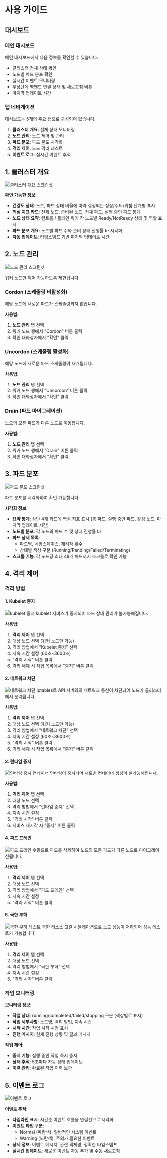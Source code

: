 # 사용 가이드

## 대시보드

### 메인 대시보드

메인 대시보드에서 다음 정보를 확인할 수 있습니다.
- 클러스터 전체 상태 확인 
- 노드별 파드 분포 확인
- 실시간 이벤트 모니터링
- 우상단에 백엔드 연결 상태 및 새로고침 버튼
- 마지막 업데이트 시간

### 탭 네비게이션
대시보드는 5개의 주요 탭으로 구성되어 있습니다.
1. **클러스터 개요**: 전체 상태 모니터링
2. **노드 관리**: 노드 제어 및 관리
3. **파드 분포**: 파드 분포 시각화
4. **격리 제어**: 노드 격리 테스트
5. **이벤트 로그**: 실시간 이벤트 추적

## 1. 클러스터 개요
![클러스터 개요 스크린샷](../images/클러스터%20개요.png)

**확인 가능한 정보:**
- **건강도 상태**: 노드, 파드 상태 비율에 따라 결정되는 정상/주의/위험 단계별 표시
- **핵심 지표 카드**: 전체 노드, 준비된 노드, 전체 파드, 실행 중인 파드 통계
- **노드 상태 요약**: 컨트롤 / 플레인 워커 각 노드별 Ready/NotReady 상태 및 역할 표시
- **파드 분포 개요**: 노드별 파드 수와 준비 상태 진행률 바 시각화
- **자동 업데이트**: 타임스탬프 기반 마지막 업데이트 시간

## 2. 노드 관리
![노드 관리 스크린샷](../images/노드관리.png)

워커 노드만 제어 가능하도록 제한됩니다.

### Cordon (스케줄링 비활성화)
해당 노드에 새로운 파드가 스케줄링되지 않습니다.

**사용법:**
1. **노드 관리** 탭 선택
2. 워커 노드 행에서 "Cordon" 버튼 클릭
3. 확인 대화상자에서 "확인" 클릭


### Uncordon (스케줄링 활성화)
해당 노드에 새로운 파드 스케줄링이 재개됩니다.

**사용법:**
1. **노드 관리** 탭 선택
2. 워커 노드 행에서 "Uncordon" 버튼 클릭
3. 확인 대화상자에서 "확인" 클릭

### Drain (파드 마이그레이션)
노드의 모든 파드가 다른 노드로 이동합니다.

**사용법:**
1. **노드 관리** 탭 선택
2. 워커 노드 행에서 "Drain" 버튼 클릭
3. 확인 대화상자에서 "확인" 클릭

## 3. 파드 분포
![파드 분포 스크린샷](../images/파드분포.png)

파드 분포를 시각화하여 확인 가능합니다.

**시각화 정보:**
- **요약 통계**: 상단 4개 카드에 핵심 지표 표시 (총 파드, 실행 중인 파드, 활성 노드, 마지막 업데이트 시간)
- **노드별 분포**: 각 노드의 파드 수 및 상태 진행률 바
- **파드 상세 목록**: 
  - 파드명, 네임스페이스, 재시작 횟수
  - 상태별 색상 구분 (Running/Pending/Failed/Terminating)
- **스크롤 기능**: 각 노드당 최대 48개 파드까지 스크롤로 확인 가능

## 4. 격리 제어

### 격리 방법

#### 1. Kubelet 중지
![kubelet 중지](../images/kubelet%20중지.png)
kubelet 서비스가 중지되어 파드 상태 관리가 불가능해집니다.

**사용법:**
1. **격리 제어** 탭 선택
2. 대상 노드 선택 (워커 노드만 가능)
3. 격리 방법에서 "Kubelet 중지" 선택
4. 지속 시간 설정 (60초~3600초)
5. "격리 시작" 버튼 클릭
6. 격리 해제 시 작업 목록에서 "중지" 버튼 클릭

#### 2. 네트워크 차단
![네트워크 차단](../images/네트워크%20차단.png)
iptables로 API 서버와의 네트워크 통신이 차단되어 노드가 클러스터에서 분리됩니다.

**사용법:**
1. **격리 제어** 탭 선택
2. 대상 노드 선택 (워커 노드만 가능)
3. 격리 방법에서 "네트워크 차단" 선택
4. 지속 시간 설정 (60초~3600초)
5. "격리 시작" 버튼 클릭
6. 격리 해제 시 작업 목록에서 "중지" 버튼 클릭

#### 3. 런타임 중지
![런타임 중지](../images/런타임%20중지.png)
컨테이너 런타임이 중지되어 새로운 컨테이너 생성이 불가능해집니다.

**사용법:**
1. **격리 제어** 탭 선택
2. 대상 노드 선택
3. 격리 방법에서 "런타임 중지" 선택
4. 지속 시간 설정
5. "격리 시작" 버튼 클릭
6. 서비스 재시작 시 "중지" 버튼 클릭

#### 4. 파드 드레인
![파드 드레인](../images/파드%20드레인.png)
수동으로 파드를 삭제하여 노드의 모든 파드가 다른 노드로 마이그레이션됩니다.

**사용법:**
1. **격리 제어** 탭 선택
2. 대상 노드 선택
3. 격리 방법에서 "파드 드레인" 선택
4. 지속 시간 설정
5. "격리 시작" 버튼 클릭

#### 5. 극한 부하
![극한 부하 테스트](../images/극한%20부하%20테스트.png)
극한 리소스 고갈 시뮬레이션으로 노드 성능이 저하되어 성능 테스트가 가능합니다.

**사용법:**
1. **격리 제어** 탭 선택
2. 대상 노드 선택
3. 격리 방법에서 "극한 부하" 선택
4. 지속 시간 설정
5. "격리 시작" 버튼 클릭

### 작업 모니터링
**모니터링 정보:**
- **작업 상태**: running/completed/failed/stopping 구분 (색상별로 표시)
- **작업 세부사항**: 노드명, 격리 방법, 지속 시간
- **시작 시간**: 작업 시작 시점 표시
- **진행 메시지**: 현재 진행 상황 및 결과 메시지

**작업 제어:**
- **중지 기능**: 실행 중인 작업 즉시 중지
- **상태 추적**: 5초마다 자동 상태 업데이트
- **이력 관리**: 완료된 작업 이력 보관

## 5. 이벤트 로그
![이벤트 로그](../images/이벤트로그.png)

**이벤트 추적:**
- **타임라인 표시**: 시간순 이벤트 흐름을 연결선으로 시각화
- **이벤트 타입 구분**:
  - Normal (파란색): 일반적인 시스템 이벤트
  - Warning (노란색): 주의가 필요한 이벤트
- **상세 정보**: 이벤트 메시지, 관련 객체명, 정확한 타임스탬프
- **실시간 업데이트**: 새로운 이벤트 자동 추가 및 수동 새로고침